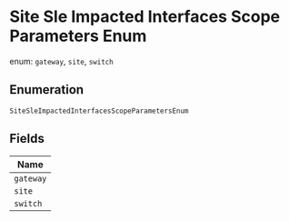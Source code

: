 
# Site Sle Impacted Interfaces Scope Parameters Enum

enum: `gateway`, `site`, `switch`

## Enumeration

`SiteSleImpactedInterfacesScopeParametersEnum`

## Fields

| Name |
|  --- |
| `gateway` |
| `site` |
| `switch` |


